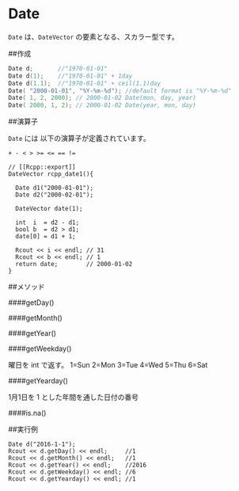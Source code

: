 # Date

`Date` は、`DateVector` の要素となる、スカラー型です。


##作成

```cpp
Date d;       //"1970-01-01"
Date d(1);    //"1970-01-01" + 1day
Date d(1.1);  //"1970-01-01" + ceil(1.1)day 
Date( "2000-01-01", "%Y-%m-%d"); //default format is "%Y-%m-%d"
Date( 1, 2, 2000); // 2000-01-02 Date(mon, day, year)
Date( 2000, 1, 2); // 2000-01-02 Date(year, mon, day)
```
##演算子

`Date` には 以下の演算子が定義されています。

`+ - < > >= <= == !=`

```
// [[Rcpp::export]]
DateVector rcpp_date1(){
  
  Date d1("2000-01-01");
  Date d2("2000-02-01");
  
  DateVector date(1);
  
  int  i  = d2 - d1;
  bool b  = d2 > d1;
  date[0] = d1 + 1;
  
  Rcout << i << endl; // 31
  Rcout << b << endl; // 1
  return date;        // 2000-01-02
}
````



##メソッド


####getDay()



####getMonth()



####getYear()



####getWeekday()

曜日を int で返す。
1=Sun 2=Mon 3=Tue 4=Wed 5=Thu 6=Sat

####getYearday()

1月1日を 1 とした年間を通した日付の番号

####is.na()

##実行例

```
Date d("2016-1-1");
Rcout << d.getDay() << endl;     //1
Rcout << d.getMonth() << endl;   //1
Rcout << d.getYear() << endl;    //2016
Rcout << d.getWeekday() << endl; //6
Rcout << d.getYearday() << endl; //1
```
















